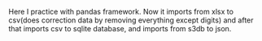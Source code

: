 Here I practice with pandas framework. 
Now it imports from xlsx to csv(does correction data by removing everything except digits)
and after that imports csv to sqlite database, and imports from s3db to json.
